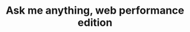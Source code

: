 ---
title: Ask me anything, web performance edition
description: Ask these web performance experts your questions on optimizing your web experiences.
hosts:
  - anniesullie
  - tunetheweb
  - rviscomi
  - patmeenan
  - philipwalton
primary_host:
  - philipwalton
event_date: 2022-08-18
event_time: 9AM PST
audio: tbd
tags: twitter-space
permalink: false
---